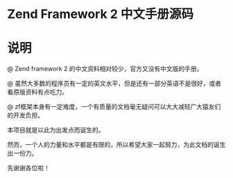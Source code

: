 Zend Framework 2 中文手册源码
=================

说明
=================

@ Zend framework 2 的中文资料相对较少，官方又没有中文版的手册。

@ 虽然大多数的程序员有一定的英文水平，但是还有一部分英语不是很好，或者看原版资料有点吃力。

@ zf框架本身有一定难度，一个有质量的文档毫无疑问可以大大减轻广大猿友们的开发负担。

本项目就是以此为出发点而诞生的。

然而，一个人的力量和水平都是有限的，所以希望大家一起努力，为此文档的诞生出一份力。

先谢谢各位啦！
